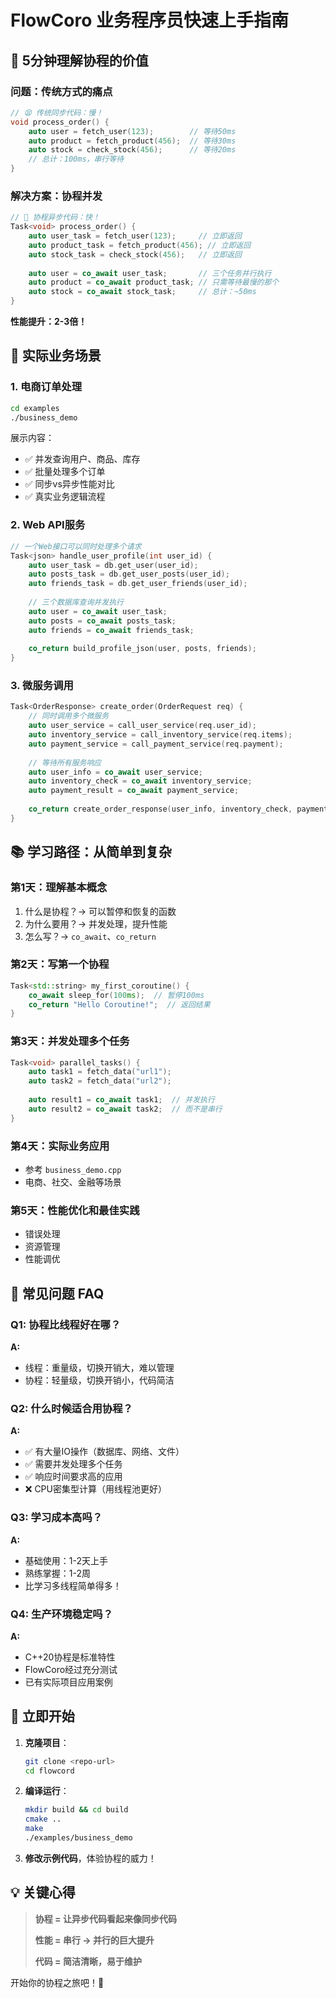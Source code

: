 # FlowCoro 业务程序员快速上手指南

## 🎯 5分钟理解协程的价值

### 问题：传统方式的痛点
```cpp
// 😫 传统同步代码：慢！
void process_order() {
    auto user = fetch_user(123);        // 等待50ms
    auto product = fetch_product(456);  // 等待30ms  
    auto stock = check_stock(456);      // 等待20ms
    // 总计：100ms，串行等待
}
```

### 解决方案：协程并发
```cpp
// 🚀 协程异步代码：快！
Task<void> process_order() {
    auto user_task = fetch_user(123);     // 立即返回
    auto product_task = fetch_product(456); // 立即返回
    auto stock_task = check_stock(456);   // 立即返回
    
    auto user = co_await user_task;       // 三个任务并行执行
    auto product = co_await product_task; // 只需等待最慢的那个
    auto stock = co_await stock_task;     // 总计：~50ms
}
```

**性能提升：2-3倍！**

## 🏪 实际业务场景

### 1. 电商订单处理
```bash
cd examples
./business_demo
```

展示内容：
- ✅ 并发查询用户、商品、库存
- ✅ 批量处理多个订单
- ✅ 同步vs异步性能对比
- ✅ 真实业务逻辑流程

### 2. Web API服务
```cpp
// 一个Web接口可以同时处理多个请求
Task<json> handle_user_profile(int user_id) {
    auto user_task = db.get_user(user_id);
    auto posts_task = db.get_user_posts(user_id);
    auto friends_task = db.get_user_friends(user_id);
    
    // 三个数据库查询并发执行
    auto user = co_await user_task;
    auto posts = co_await posts_task;
    auto friends = co_await friends_task;
    
    co_return build_profile_json(user, posts, friends);
}
```

### 3. 微服务调用
```cpp
Task<OrderResponse> create_order(OrderRequest req) {
    // 同时调用多个微服务
    auto user_service = call_user_service(req.user_id);
    auto inventory_service = call_inventory_service(req.items);
    auto payment_service = call_payment_service(req.payment);
    
    // 等待所有服务响应
    auto user_info = co_await user_service;
    auto inventory_check = co_await inventory_service;
    auto payment_result = co_await payment_service;
    
    co_return create_order_response(user_info, inventory_check, payment_result);
}
```

## 📚 学习路径：从简单到复杂

### 第1天：理解基本概念
1. 什么是协程？→ 可以暂停和恢复的函数
2. 为什么要用？→ 并发处理，提升性能
3. 怎么写？→ `co_await`、`co_return`

### 第2天：写第一个协程
```cpp
Task<std::string> my_first_coroutine() {
    co_await sleep_for(100ms);  // 暂停100ms
    co_return "Hello Coroutine!";  // 返回结果
}
```

### 第3天：并发处理多个任务
```cpp
Task<void> parallel_tasks() {
    auto task1 = fetch_data("url1");
    auto task2 = fetch_data("url2");
    
    auto result1 = co_await task1;  // 并发执行
    auto result2 = co_await task2;  // 而不是串行
}
```

### 第4天：实际业务应用
- 参考 `business_demo.cpp`
- 电商、社交、金融等场景

### 第5天：性能优化和最佳实践
- 错误处理
- 资源管理
- 性能调优

## 🤔 常见问题 FAQ

### Q1: 协程比线程好在哪？
**A:** 
- 线程：重量级，切换开销大，难以管理
- 协程：轻量级，切换开销小，代码简洁

### Q2: 什么时候适合用协程？
**A:**
- ✅ 有大量IO操作（数据库、网络、文件）
- ✅ 需要并发处理多个任务
- ✅ 响应时间要求高的应用
- ❌ CPU密集型计算（用线程池更好）

### Q3: 学习成本高吗？
**A:**
- 基础使用：1-2天上手
- 熟练掌握：1-2周
- 比学习多线程简单得多！

### Q4: 生产环境稳定吗？
**A:**
- C++20协程是标准特性
- FlowCoro经过充分测试
- 已有实际项目应用案例

## 🎯 立即开始

1. **克隆项目**：
   ```bash
   git clone <repo-url>
   cd flowcord
   ```

2. **编译运行**：
   ```bash
   mkdir build && cd build
   cmake ..
   make
   ./examples/business_demo
   ```

3. **修改示例代码**，体验协程的威力！

## 💡 关键心得

> **协程 = 让异步代码看起来像同步代码**
> 
> **性能 = 串行 → 并行的巨大提升**
> 
> **代码 = 简洁清晰，易于维护**

开始你的协程之旅吧！🚀
